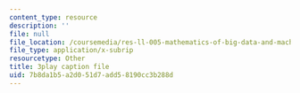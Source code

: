```yaml
---
content_type: resource
description: ''
file: null
file_location: /coursemedia/res-ll-005-mathematics-of-big-data-and-machine-learning-january-iap-2020/7b8da1b5a2d051d7add58190cc3b288d_zkcj6JrhGy8.vtt
file_type: application/x-subrip
resourcetype: Other
title: 3play caption file
uid: 7b8da1b5-a2d0-51d7-add5-8190cc3b288d
---
```

